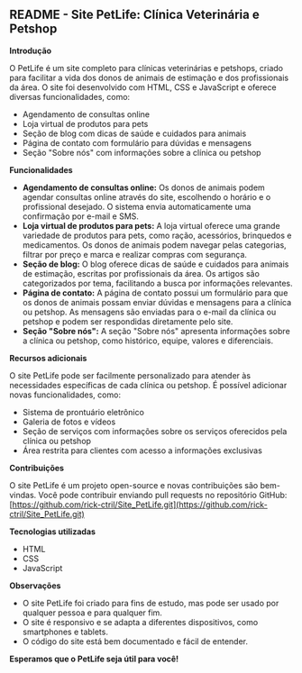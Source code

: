 ## README - Site PetLife: Clínica Veterinária e Petshop

**Introdução**

O PetLife é um site completo para clínicas veterinárias e petshops, criado para facilitar a vida dos donos de animais de estimação e dos profissionais da área. O site foi desenvolvido com HTML, CSS e JavaScript e oferece diversas funcionalidades, como:

* Agendamento de consultas online
* Loja virtual de produtos para pets
* Seção de blog com dicas de saúde e cuidados para animais
* Página de contato com formulário para dúvidas e mensagens
* Seção "Sobre nós" com informações sobre a clínica ou petshop

**Funcionalidades**

* **Agendamento de consultas online:** Os donos de animais podem agendar consultas online através do site, escolhendo o horário e o profissional desejado. O sistema envia automaticamente uma confirmação por e-mail e SMS.
* **Loja virtual de produtos para pets:** A loja virtual oferece uma grande variedade de produtos para pets, como ração, acessórios, brinquedos e medicamentos. Os donos de animais podem navegar pelas categorias, filtrar por preço e marca e realizar compras com segurança.
* **Seção de blog:** O blog oferece dicas de saúde e cuidados para animais de estimação, escritas por profissionais da área. Os artigos são categorizados por tema, facilitando a busca por informações relevantes.
* **Página de contato:** A página de contato possui um formulário para que os donos de animais possam enviar dúvidas e mensagens para a clínica ou petshop. As mensagens são enviadas para o e-mail da clínica ou petshop e podem ser respondidas diretamente pelo site.
* **Seção "Sobre nós":** A seção "Sobre nós" apresenta informações sobre a clínica ou petshop, como histórico, equipe, valores e diferenciais.

**Recursos adicionais**

O site PetLife pode ser facilmente personalizado para atender às necessidades específicas de cada clínica ou petshop. É possível adicionar novas funcionalidades, como:

* Sistema de prontuário eletrônico
* Galeria de fotos e vídeos
* Seção de serviços com informações sobre os serviços oferecidos pela clínica ou petshop
* Área restrita para clientes com acesso a informações exclusivas

**Contribuições**

O site PetLife é um projeto open-source e novas contribuições são bem-vindas. Você pode contribuir enviando pull requests no repositório GitHub: [https://github.com/rick-ctril/Site_PetLife.git](https://github.com/rick-ctril/Site_PetLife.git)

**Tecnologias utilizadas**

* HTML
* CSS
* JavaScript

**Observações**

* O site PetLife foi criado para fins de estudo, mas pode ser usado por qualquer pessoa e para qualquer fim.
* O site é responsivo e se adapta a diferentes dispositivos, como smartphones e tablets.
* O código do site está bem documentado e fácil de entender.

**Esperamos que o PetLife seja útil para você!**
